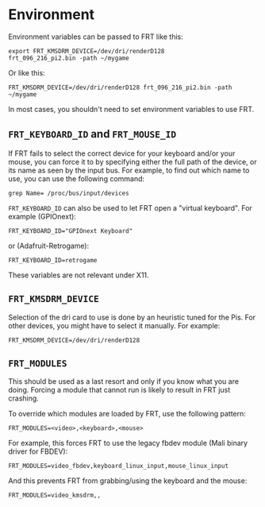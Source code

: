 Environment
===========

Environment variables can be passed to FRT like this:

    export FRT_KMSDRM_DEVICE=/dev/dri/renderD128
	frt_096_216_pi2.bin -path ~/mygame

Or like this:

    FRT_KMSDRM_DEVICE=/dev/dri/renderD128 frt_096_216_pi2.bin -path ~/mygame

In most cases, you shouldn't need to set environment variables to use FRT.

## `FRT_KEYBOARD_ID` and `FRT_MOUSE_ID`

If FRT fails to select the correct device for your keyboard and/or your mouse,
you can force it to by specifying either the full path of the device, or its
name as seen by the input bus. For example, to find out which name to use, you
can use the following command:

    grep Name= /proc/bus/input/devices

`FRT_KEYBOARD_ID` can also be used to let FRT open a "virtual keyboard". For
example (GPIOnext):

    FRT_KEYBOARD_ID="GPIOnext Keyboard"

or (Adafruit-Retrogame):

    FRT_KEYBOARD_ID=retrogame

These variables are not relevant under X11.

## `FRT_KMSDRM_DEVICE`

Selection of the dri card to use is done by an heuristic tuned for the
Pis. For other devices, you might have to select it manually. For
example:

    FRT_KMSDRM_DEVICE=/dev/dri/renderD128

## `FRT_MODULES`

This should be used as a last resort and only if you know what you are doing.
Forcing a module that cannot run is likely to result in FRT just crashing.

To override which modules are loaded by FRT, use the following pattern:

    FRT_MODULES=<video>,<keyboard>,<mouse>

For example, this forces FRT to use the legacy fbdev module (Mali binary
driver for FBDEV):

    FRT_MODULES=video_fbdev,keyboard_linux_input,mouse_linux_input

And this prevents FRT from grabbing/using the keyboard and the mouse:

    FRT_MODULES=video_kmsdrm,,


